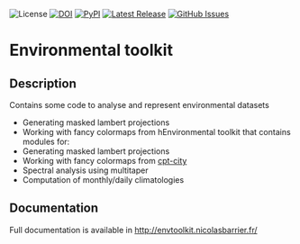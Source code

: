 ![License](https://img.shields.io/github/license/barriern/Environmental-toolkit)
[![DOI](https://zenodo.org/badge/154350333.svg)](https://zenodo.org/record/4091652)
[![PyPI](https://img.shields.io/pypi/v/envtoolkit)](https://pypi.org/project/envtoolkit/)
[![Latest Release](https://img.shields.io/github/release/barriern/Environmental-toolkit)](https://github.com/barriern/Environmental-toolkit/issues)
[![GitHub Issues](https://img.shields.io/github/issues/barriern/Environmental-toolkit)](https://github.com/barriern/Environmental-toolkit/releases)


# Environmental toolkit

## Description

Contains some code to analyse and represent environmental datasets

- Generating masked lambert projections
- Working with fancy colormaps from hEnvironmental toolkit that contains modules for:
- Generating masked lambert projections
- Working with fancy colormaps from [cpt-city](http://soliton.vm.bytemark.co.uk/pub/cpt-city/)
- Spectral analysis using multitaper
- Computation of monthly/daily climatologies

## Documentation

Full documentation is available in http://envtoolkit.nicolasbarrier.fr/
